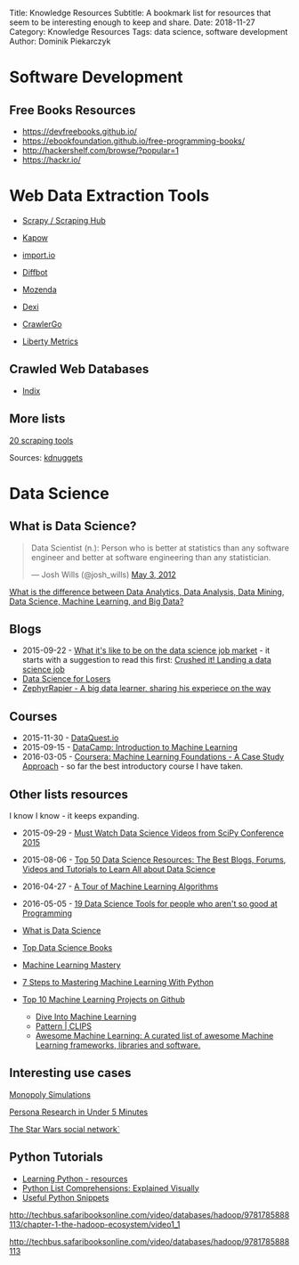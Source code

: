 Title: Knowledge Resources
Subtitle: A bookmark list for resources that seem to be interesting enough to keep and share.
Date: 2018-11-27
Category: Knowledge Resources
Tags: data science, software development
Author: Dominik Piekarczyk


# Software Development

## Free Books Resources

* https://devfreebooks.github.io/
* https://ebookfoundation.github.io/free-programming-books/
* http://hackershelf.com/browse/?popular=1
* https://hackr.io/

# Web Data Extraction Tools

* [Scrapy / Scraping Hub](https://scrapinghub.com/)
* [Kapow](http://www.kofax.com/data-integration-extraction)
* [import.io](https://www.import.io/builder/tour/)
* [Diffbot](https://www.diffbot.com/)
* [Mozenda](http://www.mozenda.com/)
* [Dexi](https://dexi.io/)
* [CrawlerGo](http://www.crawlergo.com/)

* [Liberty Metrics](http://libertymetrics.com/solutions/works/)

## Crawled Web Databases

* [Indix](https://www.indix.com)


## More lists
[20 scraping tools](http://www.rankred.com/web-scraping-tools/)

Sources:
[kdnuggets](http://www.kdnuggets.com/2016/03/webhose-3-ways-extract-data-open-web.html)


# Data Science

## What is Data Science?

<p>
<blockquote class="twitter-tweet" lang="en"><p lang="en" dir="ltr">Data Scientist (n.): Person who is better at statistics than any software engineer and better at software engineering than any statistician.</p>&mdash; Josh Wills (@josh_wills) <a href="https://twitter.com/josh_wills/status/198093512149958656">May 3, 2012</a></blockquote>
<script async src="//platform.twitter.com/widgets.js" charset="utf-8"></script>
</p>

[What is the difference between Data Analytics, Data Analysis, Data Mining, Data Science, Machine Learning, and Big Data?](https://www.quora.com/What-is-the-difference-between-Data-Analytics-Data-Analysis-Data-Mining-Data-Science-Machine-Learning-and-Big-Data-1)

## Blogs
* 2015-09-22 - [What it's like to be on the data science job market](http://treycausey.com/data_science_interviews.html) - it starts with a suggestion to read this first: [Crushed it! Landing a data science job](http://www.erinshellman.com/crushed-it-landing-a-data-science-job/)
* [Data Science for Losers](http://blog.brakmic.com/data-science-for-losers/)
* [ZephyrRapier - A big data learner, sharing his experiece on the way](https://chongyaorobin.wordpress.com/)

## Courses

* 2015-11-30 - [DataQuest.io](https://www.dataquest.io/
)
* 2015-09-15 - [DataCamp: Introduction to Machine Learning](https://www.datacamp.com/courses/introduction-to-machine-learning-with-R)
* 2016-03-05 - [Coursera: Machine Learning Foundations - A Case Study Approach](https://www.coursera.org/learn/ml-foundations/) - so far the
best introductory course I have taken.

## Other lists resources
I know I know - it keeps expanding.

* 2015-09-29 - [Must Watch Data Science Videos from SciPy Conference 2015](http://www.analyticsvidhya.com/blog/2015/07/data-science-videos-scipy-2015/)
* 2015-08-06 - [Top 50 Data Science Resources: The Best Blogs, Forums, Videos and Tutorials to Learn All about Data Science](http://www.ngdata.com/top-data-science-resources/)
* 2016-04-27 - [A Tour of Machine Learning Algorithms](http://machinelearningmastery.com/a-tour-of-machine-learning-algorithms/)
* 2016-05-05 - [19 Data Science Tools for people who aren't so good at Programming](http://www.analyticsvidhya.com/blog/2016/05/19-data-science-tools-for-people-dont-understand-coding/)
* [What is Data Science](http://yanirseroussi.com/2014/10/23/what-is-data-science/)
* [Top Data Science Books](http://www.datascienceweekly.org/data-science-resources/data-science-books)
* [Machine Learning Mastery](http://machinelearningmastery.com/start-here)
* [7 Steps to Mastering Machine Learning With Python](http://www.kdnuggets.com/2015/11/seven-steps-machine-learning-python.html)

* [Top 10 Machine Learning Projects on Github](http://www.kdnuggets.com/2015/12/top-10-machine-learning-github.html)
  * [Dive Into Machine Learning](https://github.com/josephmisiti/awesome-machine-learning#python-nlp)
  * [Pattern | CLIPS](https://github.com/clips/pattern)
  * [Awesome Machine Learning: A curated list of awesome Machine Learning frameworks, libraries and software.](https://github.com/josephmisiti/awesome-machine-learning#python-nlp)

## Interesting use cases

[Monopoly Simulations](http://koaning.io/monopoly-simulations.html)

[Persona Research in Under 5 Minutes](https://moz.com/blog/persona-research-under-5-minutes)

[The Star Wars social network`](http://evelinag.com/blog/2015/12-15-star-wars-social-network/#.Vn2eopMrLcO)

## Python Tutorials

* [Learning Python - resources](http://thenextweb.com/dd/2015/11/26/11-great-resources-to-learn-and-work-in-python/)
* [Python List Comprehensions: Explained Visually](http://treyhunner.com/2015/12/python-list-comprehensions-now-in-color/)
* [Useful Python Snippets](http://fadymak.com/pages/useful_python_snippets.html)

http://techbus.safaribooksonline.com/video/databases/hadoop/9781785888113/chapter-1-the-hadoop-ecosystem/video1_1

http://techbus.safaribooksonline.com/video/databases/hadoop/9781785888113
